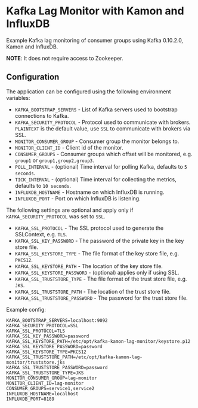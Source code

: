 # Kafka Lag Monitor with Kamon and InfluxDB
Example Kafka lag monitoring of consumer groups using Kafka 0.10.2.0, Kamon and InfluxDB.

**NOTE**: It does not require access to Zookeeper.

## Configuration
The application can be configured using the following environment variables:
- `KAFKA_BOOTSTRAP_SERVERS` - List of Kafka servers used to bootstrap connections to Kafka.
- `KAFKA_SECURITY_PROTOCOL` - Protocol used to communicate with brokers. `PLAINTEXT` is the default value, use `SSL` to communicate with brokers via SSL.
- `MONITOR_CONSUMER_GROUP` - Consumer group the monitor belongs to.
- `MONITOR_CLIENT_ID` - Client id of the monitor.
- `CONSUMER_GROUPS` - Consumer groups which offset will be monitored, e.g. `group1` or `group1,group2,group3`.
- `POLL_INTERVAL` - (optional) Time interval for polling Kafka, defaults to `5 seconds`.
- `TICK_INTERVAL` - (optional) Time interval for collecting the metrics, defaults to `10 seconds`.
- `INFLUXDB_HOSTNAME` - Hostname on which InfluxDB is running.
- `INFLUXDB_PORT` - Port on which InfluxDB is listening.

The following settings are optional and apply only if `KAFKA_SECURITY_PROTOCOL` was set to `SSL`.
- `KAFKA_SSL_PROTOCOL` - The SSL protocol used to generate the SSLContext, e.g. `TLS`.
- `KAFKA_SSL_KEY_PASSWORD` - The password of the private key in the key store file.
- `KAFKA_SSL_KEYSTORE_TYPE` - The file format of the key store file, e.g. `PKCS12`.
- `KAFKA_SSL_KEYSTORE_PATH` - The location of the key store file.
- `KAFKA_SSL_KEYSTORE_PASSWORD` - (optional) applies only if using SSL.
- `KAFKA_SSL_TRUSTSTORE_TYPE` - The file format of the trust store file, e.g. `JKS`.
- `KAFKA_SSL_TRUSTSTORE_PATH` - The location of the trust store file.
- `KAFKA_SSL_TRUSTSTORE_PASSWORD` - The password for the trust store file.

Example config:
```
KAFKA_BOOTSTRAP_SERVERS=localhost:9092
KAFKA_SECURITY_PROTOCOL=SSL
KAFKA_SSL_PROTOCOL=TLS
KAFKA_SSL_KEY_PASSWORD=password
KAFKA_SSL_KEYSTORE_PATH=/etc/opt/kafka-kamon-lag-monitor/keystore.p12
KAFKA_SSL_KEYSTORE_PASSWORD=password
KAFKA_SSL_KEYSTORE_TYPE=PKCS12
KAFKA_SSL_TRUSTSTORE_PATH=/etc/opt/kafka-kamon-lag-monitor/truststore.jks
KAFKA_SSL_TRUSTSTORE_PASSWORD=password
KAFKA_SSL_TRUSTSTORE_TYPE=JKS
MONITOR_CONSUMER_GROUP=lag-monitor
MONITOR_CLIENT_ID=lag-monitor
CONSUMER_GROUPS=service1,service2
INFLUXDB_HOSTNAME=localhost
INFLUXDB_PORT=8189
```
